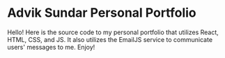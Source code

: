 # Advik Sundar Personal Portfolio

Hello! Here is the source code to my personal portfolio that utilizes React, HTML, CSS, and JS.
It also utilizes the EmailJS service to communicate users' messages to me.
Enjoy!
